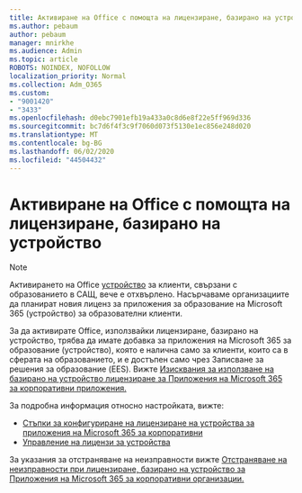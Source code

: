 ```yaml
---
title: Активиране на Office с помощта на лицензиране, базирано на устройство
ms.author: pebaum
author: pebaum
manager: mnirkhe
ms.audience: Admin
ms.topic: article
ROBOTS: NOINDEX, NOFOLLOW
localization_priority: Normal
ms.collection: Adm_O365
ms.custom:
- "9001420"
- "3433"
ms.openlocfilehash: d0ebc7901efb19a433a0c8d6e8f22e5ff969d336
ms.sourcegitcommit: bc7d6f4f3c9f7060d073f5130e1ec856e248d020
ms.translationtype: MT
ms.contentlocale: bg-BG
ms.lasthandoff: 06/02/2020
ms.locfileid: "44504432"
---
```

# <a name="activating-office-using-device-based-licensing"></a>Активиране на Office с помощта на лицензиране, базирано на устройство

> [!NOTE]
> Активирането на Office [устройство](https://aka.ms/officedba) за клиенти, свързани с образованието в САЩ, вече е отхвърлено. Насърчаваме организациите да планират новия лиценз за приложения за образование на Microsoft 365 (устройство) за образователни клиенти.

За да активирате Office, използвайки лицензиране, базирано на устройство, трябва да имате добавка за приложения на Microsoft 365 за образование (устройство), която е налична само за клиенти, които са в сферата на образованието, и е достъпен само чрез Записване за решения за образование (EES). Вижте [Изисквания за използване на базирано на устройство лицензиране за Приложения на Microsoft 365 за корпоративни приложения.](https://docs.microsoft.com/deployoffice/device-based-licensing#requirements-for-using-device-based-licensing-for-microsoft-365-apps-for-enterprise)


За подробна информация относно настройката, вижте:

- [Стъпки за конфигуриране на лицензиране на устройства за приложения на Microsoft 365 за корпоративни](https://docs.microsoft.com/deployoffice/device-based-licensing#steps-to-configure-device-based-licensing-for-microsoft-365-apps-for-enterprise)
- [Управление на лицензи за устройства](https://docs.microsoft.com/microsoft-365/admin/misc/manage-licenses-for-devices)

За указания за отстраняване на неизправности вижте [Отстраняване на неизправности при лицензиране, базирано на устройство за Приложения на Microsoft 365 за корпоративни организации.](https://docs.microsoft.com/deployoffice/device-based-licensing#troubleshoot-device-based-licensing-for-microsoft-365-apps-for-enterprise)
